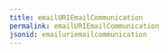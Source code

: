 ```yaml
---
title: emailURIEmailCommunication
permalink: emailURIEmailCommunication
jsonid: emailuriemailcommunication
---
```

